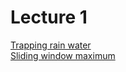 # Lecture 1  
[Trapping rain water](code/trappingrainwater.cpp)  
[Sliding window maximum](code/submax.cpp)
